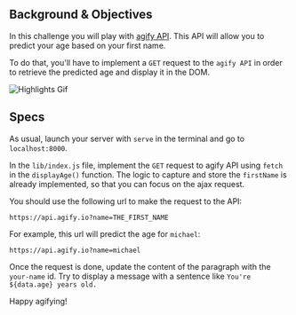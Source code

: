 ## Background & Objectives

In this challenge you will play with [agify API](https://agify.io/). This API will allow you to predict your age based on your first name.

To do that, you'll have to implement a `GET` request to the `agify API` in order to retrieve the predicted age and display it in the DOM.

![Highlights Gif](https://raw.githubusercontent.com/lewagon/fullstack-images/master/frontend/your-age-from-your-name.gif)

## Specs

As usual, launch your server with `serve` in the terminal and go to `localhost:8000`.

In the `lib/index.js` file, implement the `GET` request to agify API using `fetch` in the `displayAge()` function. The logic to capture and store the `firstName` is already implemented, so that you can focus on the ajax request.

You should use the following url to make the request to the API:

```
https://api.agify.io?name=THE_FIRST_NAME
```

For example, this url will predict the age for `michael`:

```
https://api.agify.io?name=michael
```

Once the request is done, update the content of the paragraph with the `your-name` id. Try to display a message with a sentence like `You're ${data.age} years old.`


Happy agifying!
